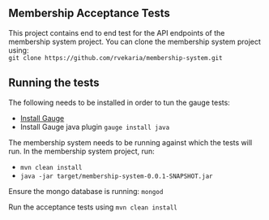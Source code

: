 ## Membership Acceptance Tests

This project contains end to end test for the API endpoints of the membership system project.
You can clone the membership system project using:  
`git clone https://github.com/rvekaria/membership-system.git`

## Running the tests
The following needs to be installed in order to tun the gauge tests:  
* [Install Gauge](http://getgauge.io/get-started/index.html)
* Install Gauge java plugin `gauge install java`

The membership system needs to be running against which the tests will run. In the membership system project, run:
* `mvn clean install`
* `java -jar target/membership-system-0.0.1-SNAPSHOT.jar` 

Ensure the mongo database is running: `mongod`

Run the acceptance tests using `mvn clean install`
